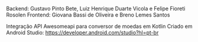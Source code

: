 Backend: Gustavo Pinto Bete, Luiz Henrique Duarte Vicola e Felipe Fioreti Rosolen
Frontend: Giovana Bassi de Oliveira e Breno Lemes Santos

Integração API Awesomeapi para conversor de moedas em Kotlin
Criado em Android Studio: https://developer.android.com/studio?hl=pt-br

